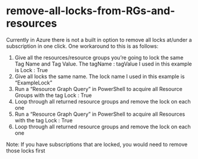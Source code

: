 # remove-all-locks-from-RGs-and-resources
Currently in Azure there is not a built in option to remove all locks at/under a subscription in one click. One workaround to this is as follows:

1. Give all the resources/resource groups you’re going to lock the same Tag Name and Tag Value. The tagName : tagValue I used in this example is Lock : True
2. Give all locks the same name. The lock name I used in this example is “ExampleLock”
3. Run a “Resource Graph Query” in PowerShell to acquire all Resource Groups with the tag Lock : True
4. Loop through all returned resource groups and remove the lock on each one
5. Run a “Resource Graph Query” in PowerShell to acquire all Resources with the tag Lock : True
6. Loop through all returned resource groups and remove the lock on each one

Note: If you have subscriptions that are locked, you would need to remove those locks first
